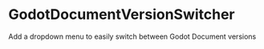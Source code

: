 # GodotDocumentVersionSwitcher
Add a dropdown menu to easily switch between Godot Document versions
